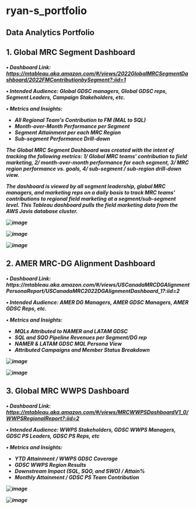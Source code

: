 # ryan-s_portfolio
<H2> Data Analytics Portfolio

<h2 align="left">1. Global MRC Segment Dashboard
  
<h5>

•	Dashboard Link: https://mtableau.aka.amazon.com/#/views/2022GlobalMRCSegmentDashboard/2022FMContributionbySegment?:iid=1

•	Intended Audience: Global GDSC managers, Global GDSC reps, Segment Leaders, Campaign Stakeholders, etc. 

•	Metrics and Insights: 

-	All Regional Team's Contribution to FM (MAL to SQL)
-	Month-over-Month Performance per Segment
-	Segment Attainment per each MRC Region 
-	Sub-segment Performance Drill-down

The Global MRC Segment Dashboard was created with the intent of tracking the following metrics: 1/ Global MRC teams' contribution to field marketing, 2/ month-over-month performance for each segment, 3/ MRC region performance vs. goals, 4/ sub-segment / sub-region drill-down view. 

The dashboard is viewed by all segment leadership, global MRC managers, and marketing reps on a daily basis to track MRC teams' contributions to regional field marketing at a segment/sub-segment level. This Tableau dashboard pulls the field marketing data from the AWS Javis database cluster. 

![image](https://github.com/ryavse11/ryan-s_portfolio/assets/151677676/414007a3-1b10-48c0-9674-7fff7c79499d)

![image](https://github.com/ryavse11/ryan-s_portfolio/assets/151677676/986d8559-dd7a-4f45-8255-0f46038335c4)

![image](https://github.com/ryavse11/ryan-s_portfolio/assets/151677676/03add000-8243-4436-b2a5-f391b2c11962)



<h2 align="left"> 2. AMER MRC-DG Alignment Dashboard 

<h5>
•	Dashboard Link: https://mtableau.aka.amazon.com/#/views/USCanadaMRCDGAlignmentPersonaReport/USCanadaMRC2022DGAlignmentDashboard_1?:iid=2


•	Intended Audience: AMER DG Managers, AMER GDSC Managers, AMER GDSC Reps, etc. 

•	Metrics and Insights: 

- MQLs Attributed to NAMER and LATAM GDSC
-	SQL and SQO Pipeline Revenues per Segment/DG rep 
-	NAMER & LATAM GDSC MQL Persona View
-	Attributed Campaigns and Member Status Breakdown
  
![image](https://github.com/ryavse11/ryan-s_portfolio/assets/151677676/6ed1ca9e-dce5-42eb-9ad0-9c4fdd86f64d)

![image](https://github.com/ryavse11/ryan-s_portfolio/assets/151677676/d8c9c4da-f364-4143-841d-42ddc45201cc)


<h2 align="left"> 3. Global MRC WWPS Dashboard 

<h5>

•	Dashboard Link: https://mtableau.aka.amazon.com/#/views/MRCWWPSDashboardV1_0/WWPSRegionalReport?:iid=2

•	Intended Audience: WWPS Stakeholders, GDSC WWPS Managers, GDSC PS Leaders, GDSC PS Reps, etc

•	Metrics and Insights: 

- YTD Attainment / WWPS GDSC Coverage
-	GDSC WWPS Region Results 
-	Downstream Impact (SQL, SQO, and SWO) / Attain%
-	Monthly Attainment / GDSC PS Team Contribution
  
![image](https://github.com/ryavse11/ryan-s_portfolio/assets/151677676/c5aea0ff-e5d7-4034-9033-7d8f7ae5f58f)

![image](https://github.com/ryavse11/ryan-s_portfolio/assets/151677676/fdae29cf-85e7-4d73-aac5-8aa83436d36f)





